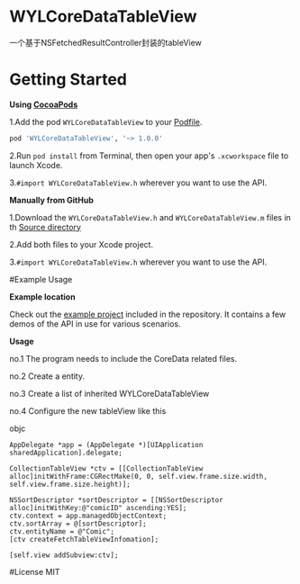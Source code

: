 # WYLCoreDataTableView
一个基于NSFetchedResultController封装的tableView
# Getting Started
**Using [CocoaPods](http://cocoapods.org)**
 
 1.Add the pod `WYLCoreDataTableView` to your [Podfile](http://guides.cocoapods.org/using/the-podfile.html).
```ruby
pod 'WYLCoreDataTableView', '~> 1.0.0'
```

 2.Run `pod install` from Terminal, then open your app's `.xcworkspace` file to launch Xcode.
 
 3.`#import WYLCoreDataTableView.h` wherever you want to use the API.
 
 **Manually from GitHub**

1.Download the `WYLCoreDataTableView.h` and `WYLCoreDataTableView.m` files in th [Source directory](https://github.com/wangyanlong/WYLCoreDataTableView/tree/master/WYLCoreDataTableView)

2.Add both files to your Xcode project.

3.`#import WYLCoreDataTableView.h` wherever you want to use the API.

#Example Usage

**Example location**

Check out the [example project](https://github.com/wangyanlong/WYLCoreDataTableView/tree/master/WYLCoreDataTableViewDemo) included in the repository. It contains a few demos of the API in use for various scenarios. 

**Usage**

no.1 The program needs to include the CoreData related files. 

no.2 Create a entity. 

no.3 Create a list of inherited WYLCoreDataTableView

no.4 Configure the new tableView like this

objc 

	AppDelegate *app = (AppDelegate *)[UIApplication sharedApplication].delegate;
    
    CollectionTableView *ctv = [[CollectionTableView alloc]initWithFrame:CGRectMake(0, 0, self.view.frame.size.width, self.view.frame.size.height)];
    
    NSSortDescriptor *sortDescriptor = [[NSSortDescriptor alloc]initWithKey:@"comicID" ascending:YES];
    ctv.context = app.managedObjectContext;
    ctv.sortArray = @[sortDescriptor];
    ctv.entityName = @"Comic";
    [ctv createFetchTableViewInfomation];
    
    [self.view addSubview:ctv];

#License
MIT